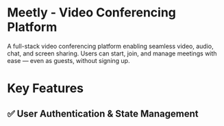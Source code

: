 # Meetly - Video Conferencing Platform
A full-stack video conferencing platform enabling seamless video, audio, chat, and screen sharing. Users can start, join, and manage meetings with ease — even as guests, without signing up.

# Key Features
## ✅ User Authentication & State Management
